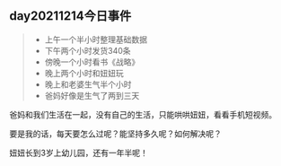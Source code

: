 ## day20211214今日事件

>- 上午一个半小时整理基础数据
>- 下午两个小时发货340条
>- 傍晚一个小时看书《战略》
>- 晚上两个小时和妞妞玩
>- 晚上和老婆生气半个小时
>- 爸妈好像是生气了两到三天

爸妈和我们生活在一起，没有自己的生活，只能哄哄妞妞，看看手机短视频。

要是我的话，每天要怎么过呢？能坚持多久呢？如何解决呢？

妞妞长到3岁上幼儿园，还有一年半呢！

